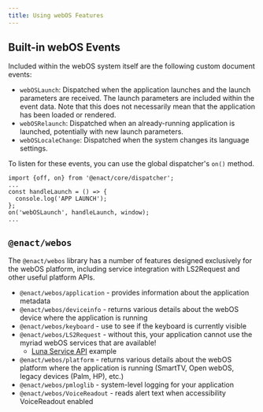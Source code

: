 ```yaml
---
title: Using webOS Features
---
```


## Built-in webOS Events

Included within the webOS system itself are the following custom document events:

*   `webOSLaunch`: Dispatched when the application launches and the launch parameters are received. The launch parameters are included within the event data. Note that this does not necessarily mean that the application has been loaded or rendered.
*   `webOSRelaunch`: Dispatched when an already-running application is launched, potentially with new launch parameters.
*   `webOSLocaleChange`: Dispatched when the system changes its language settings.

To listen for these events, you can use the global dispatcher's `on()` method.

```
import {off, on} from '@enact/core/dispatcher';
...
const handleLaunch = () => {
  console.log('APP LAUNCH');
};
on('webOSLaunch', handleLaunch, window);
...
```

## `@enact/webos`

The `@enact/webos` library has a number of features designed exclusively for the webOS platform, including service integration
with LS2Request and other useful platform APIs.

*   `@enact/webos/application` - provides information about the application metadata
*   `@enact/webos/deviceinfo` - returns various details about the webOS device where the application is running
*   `@enact/webos/keyboard` - use to see if the keyboard is currently visible
*   `@enact/webos/LS2Request` - without this, your application cannot use the myriad webOS services that are available!
    *    [Luna Service API](./luna_service_api.md) example
*   `@enact/webos/platform` - returns various details about the webOS platform where the application is running (SmartTV, Open webOS, legacy devices (Palm, HP), etc.)
*   `@enact/webos/pmloglib` - system-level logging for your application
*   `@enact/webos/VoiceReadout` - reads alert text when accessibility VoiceReadout enabled
